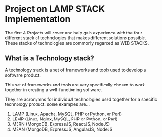 # Project on LAMP STACK Implementation

The first 4 Projects will cover and help gain experience with the four different stack of technologies that makes different solutions possible. These stacks of technologies are commonly regarded as WEB STACKS.

## What is a Technology stack?

A technology stack is a set of frameworks and tools used to develop a software product.

This set of frameworks and tools are very specifically chosen to work together in creating a well-functioning software.

They are acronymns for individual technologies used together for a specific technology product. some examples are…

1. LAMP (Linux, Apache, MySQL, PHP or Python, or Perl)
2. LEMP (Linux, Nginx, MySQL, PHP or Python, or Perl)
3. MERN (MongoDB, ExpressJS, ReactJS, NodeJS)
4. MEAN (MongoDB, ExpressJS, AngularJS, NodeJS
